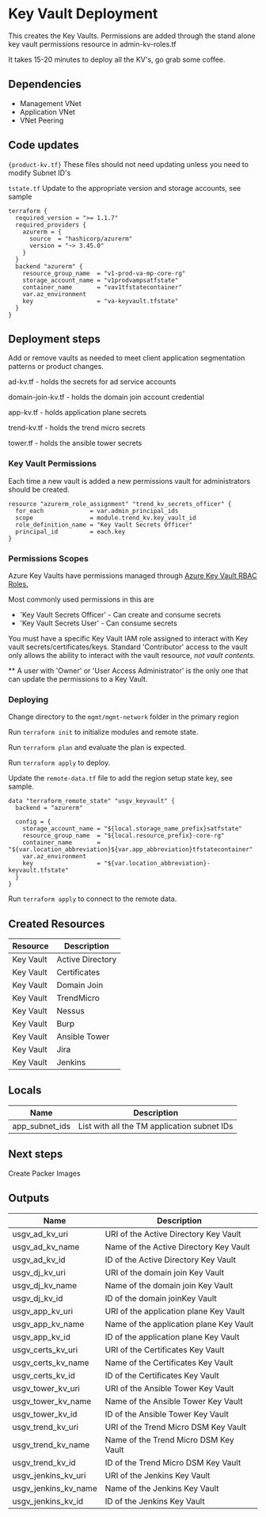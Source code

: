 # Key Vault Deployment

This creates the Key Vaults. Permissions are added through the stand alone key vault permissions resource in admin-kv-roles.tf

It takes 15-20 minutes to deploy all the KV's, go grab some coffee.

## Dependencies

- Management VNet
- Application VNet
- VNet Peering

## Code updates

`{product-kv.tf}`
These files should not need updating unless you need to modify Subnet ID's

`tstate.tf` Update to the appropriate version and storage accounts, see sample

``` hcl
terraform {
  required_version = ">= 1.1.7"
  required_providers {
    azurerm = {
      source  = "hashicorp/azurerm"
      version = "~> 3.45.0"
    }
  }
  backend "azurerm" {
    resource_group_name  = "v1-prod-va-mp-core-rg"
    storage_account_name = "v1prodvampsatfstate"
    container_name       = "vav1tfstatecontainer"
    var.az_environment
    key                  = "va-keyvault.tfstate"
  }
}
```

## Deployment steps

Add or remove vaults as needed to meet client application segmentation patterns or product changes.

ad-kv.tf - holds the secrets for ad service accounts

domain-join-kv.tf - holds the domain join account credential

app-kv.tf - holds application plane secrets

trend-kv.tf - holds the trend micro secrets

tower.tf - holds the ansible tower secrets

### Key Vault Permissions

Each time a new vault is added a new permissions vault for administrators should be created.

```hcl
resource "azurerm_role_assignment" "trend_kv_secrets_officer" {
  for_each             = var.admin_principal_ids
  scope                = module.trend_kv.key_vault_id
  role_definition_name = "Key Vault Secrets Officer"
  principal_id         = each.key
}
```

### Permissions Scopes

Azure Key Vaults have permissions managed through [Azure Key Vault RBAC Roles.](https://docs.microsoft.com/en-us/azure/key-vault/general/rbac-guide?tabs=azure-cli)

Most commonly used permissions in this are

- 'Key Vault Secrets Officer' - Can create and consume secrets
- 'Key Vault Secrets User' - Can consume secrets

You must have a specific Key Vault IAM role assigned to interact with Key vault secrets/certificates/keys. Standard 'Contributor' access to the vault only allows the ability to interact with the vault resource, *not vault contents.*

** A user with 'Owner' or 'User Access Administrator' is the only one that can update the permissions to a Key Vault.

### Deploying

Change directory to the `mgmt/mgmt-network` folder in the primary region

Run `terraform init` to initialize modules and remote state.

Run `terraform plan` and evaluate the plan is expected.

Run `terraform apply` to deploy.

Update the `remote-data.tf` file to add the region setup state key, see sample.

``` hcl
data "terraform_remote_state" "usgv_keyvault" {
  backend = "azurerm"

  config = {
    storage_account_name = "${local.storage_name_prefix}satfstate"
    resource_group_name  = "${local.resource_prefix}-core-rg"
    container_name       = "${var.location_abbreviation}${var.app_abbreviation}tfstatecontainer"
    var.az_environment
    key                  = "${var.location_abbreviation}-keyvault.tfstate"
  }
}
```

Run `terraform apply` to connect to the remote data.

## Created Resources

| Resource | Description |
|------|-------------|
| Key Vault | Active Directory |
| Key Vault | Certificates |
| Key Vault | Domain Join |
| Key Vault | TrendMicro |
| Key Vault | Nessus |
| Key Vault | Burp |
| Key Vault | Ansible Tower |
| Key Vault | Jira |
| Key Vault | Jenkins |

## Locals
| Name | Description |
|------|-------------|
| app_subnet_ids | List with all the TM application subnet IDs |

## Next steps

Create Packer Images

## Outputs

| Name | Description |
|------|-------------|
| usgv_ad_kv_uri | URI of the Active Directory Key Vault |
| usgv_ad_kv_name | Name of the Active Directory Key Vault |
| usgv_ad_kv_id | ID of the Active Directory Key Vault |
| usgv_dj_kv_uri | URI of the domain join Key Vault |
| usgv_dj_kv_name | Name of the domain join Key Vault |
| usgv_dj_kv_id | ID of the domain joinKey Vault |
| usgv_app_kv_uri | URI of the application plane Key Vault |
| usgv_app_kv_name | Name of the application plane Key Vault |
| usgv_app_kv_id | ID of the application plane Key Vault |
| usgv_certs_kv_uri | URI of the Certificates Key Vault |
| usgv_certs_kv_name | Name of the Certificates Key Vault |
| usgv_certs_kv_id | ID of the Certificates Key Vault |
| usgv_tower_kv_uri | URI of the Ansible Tower Key Vault |
| usgv_tower_kv_name | Name of the Ansible Tower Key Vault |
| usgv_tower_kv_id | ID of the Ansible Tower Key Vault |
| usgv_trend_kv_uri | URI of the Trend Micro DSM Key Vault |
| usgv_trend_kv_name | Name of the Trend Micro DSM Key Vault |
| usgv_trend_kv_id | ID of the Trend Micro DSM Key Vault |
| usgv_jenkins_kv_uri | URI of the Jenkins Key Vault |
| usgv_jenkins_kv_name | Name of the Jenkins Key Vault |
| usgv_jenkins_kv_id | ID of the Jenkins Key Vault |
